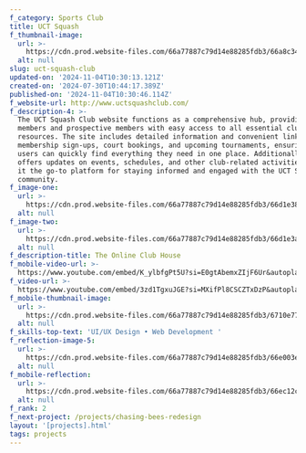 ```yaml
---
f_category: Sports Club
title: UCT Squash
f_thumbnail-image:
  url: >-
    https://cdn.prod.website-files.com/66a77887c79d14e88285fdb3/66a8c3461ec95f46f19f84d4_UCT%20Squash%20Thumbnail.webp
  alt: null
slug: uct-squash-club
updated-on: '2024-11-04T10:30:13.121Z'
created-on: '2024-07-30T10:44:17.389Z'
published-on: '2024-11-04T10:30:46.114Z'
f_website-url: http://www.uctsquashclub.com/
f_description-4: >-
  The UCT Squash Club website functions as a comprehensive hub, providing both
  members and prospective members with easy access to all essential club
  resources. The site includes detailed information and convenient links for
  membership sign-ups, court bookings, and upcoming tournaments, ensuring that
  users can quickly find everything they need in one place. Additionally, it
  offers updates on events, schedules, and other club-related activities, making
  it the go-to platform for staying informed and engaged with the UCT Squash
  community.
f_image-one:
  url: >-
    https://cdn.prod.website-files.com/66a77887c79d14e88285fdb3/66d1e3857464f2764df01f88_Screenshot%202024-05-26%20191441.webp
  alt: null
f_image-two:
  url: >-
    https://cdn.prod.website-files.com/66a77887c79d14e88285fdb3/66d1e3a0e3a2d0d1b785d9ca_Squash%20photos%20(Edited)-4.webp
  alt: null
f_description-title: The Online Club House
f_mobile-video-url: >-
  https://www.youtube.com/embed/K_ylbfgPt5U?si=E0gtAbemxZIjF6Ur&autoplay=1&mute=1&loop=1&controls=0&color=white&modestbranding=0&rel=0&playsinline=1&enablejsapi&playlist=K_ylbfgPt5U
f_video-url: >-
  https://www.youtube.com/embed/3zd1TgxuJGE?si=MXifPl8CSCZTxDzP&autoplay=1&mute=1&loop=1&controls=0&color=white&modestbranding=0&rel=0&playsinline=1&enablejsapi&playlist=3zd1TgxuJGE
f_mobile-thumbnail-image:
  url: >-
    https://cdn.prod.website-files.com/66a77887c79d14e88285fdb3/6710e77c2291d71bec35f11e_UCT%20Squash%20Mobile%20Thumbnail.webp
  alt: null
f_skills-top-text: 'UI/UX Design • Web Development '
f_reflection-image-5:
  url: >-
    https://cdn.prod.website-files.com/66a77887c79d14e88285fdb3/66e003e0d899f3fe4b730065_UCT%20Squash%20Thumbnail%20Reflection.webp
  alt: null
f_mobile-reflection:
  url: >-
    https://cdn.prod.website-files.com/66a77887c79d14e88285fdb3/66ec12c6f48efdb573a5a685_UCT%20Squash%20Mobile%20Thumbnail%20reflection.webp
  alt: null
f_rank: 2
f_next-project: /projects/chasing-bees-redesign
layout: '[projects].html'
tags: projects
---
```




